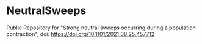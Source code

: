 # NeutralSweeps
Public Repository for "Strong neutral sweeps occurring during a population contraction", doi: https://doi.org/10.1101/2021.08.25.457712

